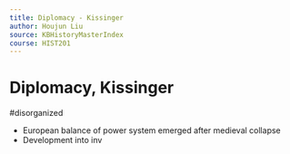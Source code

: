 ```yaml
---
title: Diplomacy - Kissinger
author: Houjun Liu
source: KBHistoryMasterIndex
course: HIST201
---
```


# Diplomacy, Kissinger

#disorganized

* European balance of power system emerged after medieval collapse
* Development into inv